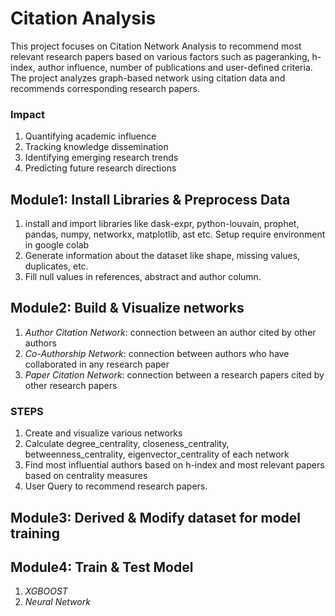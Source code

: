 # Citation Analysis
This project focuses on Citation Network Analysis to recommend most relevant research papers based on various factors such as pageranking, h-index, author influence, number of publications and user-defined criteria. The project analyzes graph-based network using citation data and recommends corresponding research papers.

### Impact
1. Quantifying academic influence
2. Tracking knowledge dissemination
3. Identifying emerging research trends
4. Predicting future research directions

## Module1: Install Libraries & Preprocess Data
1. install and import libraries like dask-expr, python-louvain, prophet, pandas, numpy, networkx, matplotlib, ast etc. Setup require environment in google colab
2. Generate information about the dataset like shape, missing values, duplicates, etc. 
3. Fill null values in references, abstract and author column.

## Module2: Build & Visualize networks
1. *Author Citation Network*: connection between an author cited by other authors
2. *Co-Authorship Network*: connection between authors who have collaborated in any research paper
3. *Paper Citation Network*: connection between a research papers cited by other research papers
### STEPS
1. Create and visualize various networks
2. Calculate degree_centrality, closeness_centrality, betweenness_centrality, eigenvector_centrality of each network
3. Find most influential authors based on h-index and most relevant papers based on centrality measures
4. User Query to recommend research papers.

## Module3: Derived & Modify dataset for model training

## Module4: Train & Test Model
1. *XGBOOST*
2. *Neural Network*
